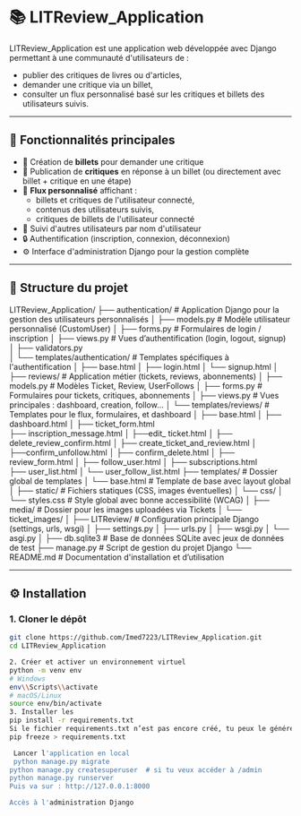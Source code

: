 # 📚 LITReview_Application

LITReview_Application est une application web développée avec Django permettant à une communauté d'utilisateurs de :
- publier des critiques de livres ou d'articles,
- demander une critique via un billet,
- consulter un flux personnalisé basé sur les critiques et billets des utilisateurs suivis.

---

## 🚀 Fonctionnalités principales

- 📝 Création de **billets** pour demander une critique
- 💬 Publication de **critiques** en réponse à un billet (ou directement avec billet + critique en une étape)
- 📢 **Flux personnalisé** affichant :
  - billets et critiques de l'utilisateur connecté,
  - contenus des utilisateurs suivis,
  - critiques de billets de l'utilisateur connecté
- 🤝 Suivi d'autres utilisateurs par nom d'utilisateur
- 🔒 Authentification (inscription, connexion, déconnexion)
- ⚙️ Interface d'administration Django pour la gestion complète

---
## 🧱 Structure du projet

LITReview_Application/
├── authentication/              # Application Django pour la gestion des utilisateurs personnalisés
│   ├── models.py                # Modèle utilisateur personnalisé (CustomUser)
│   ├── forms.py                 # Formulaires de login / inscription
│   ├── views.py                 # Vues d’authentification (login, logout, signup)
│   ├── validators.py                  
│   └── templates/authentication/  # Templates spécifiques à l'authentification
│       ├── base.html
│       ├── login.html
│       └── signup.html
│
├── reviews/                    # Application métier (tickets, reviews, abonnements)
│   ├── models.py               # Modèles Ticket, Review, UserFollows
│   ├── forms.py                # Formulaires pour tickets, critiques, abonnements
│   ├── views.py                # Vues principales : dashboard, creation, follow...
│   └── templates/reviews/      # Templates pour le flux, formulaires, et dashboard
│       ├── base.html
│       ├── dashboard.html
│       ├── ticket_form.html       
        ├── inscription_message.html
│       ├──edit_ ticket.html
│       ├── delete_review_confirm.html
│       ├── create_ticket_and_review.html
│       ├──confirm_unfollow.html
│       ├── confirm_delete.html
│       ├── review_form.html
│       ├── follow_user.html
│       ├── subscriptions.html       
        ├── user_list.html
│       └── user_follow_list.html
├── templates/                  # Dossier global de templates
│   └── base.html               # Template de base avec layout global
│
├── static/                     # Fichiers statiques (CSS, images éventuelles)
│   └── css/
│       └── styles.css          # Style global avec bonne accessibilité (WCAG)
│
├── media/                      # Dossier pour les images uploadées via Tickets
│   └── ticket_images/
│
├── LITReview/                    # Configuration principale Django (settings, urls, wsgi)
│   ├── settings.py
│   ├── urls.py
│   ├── wsgi.py
│   └── asgi.py
│
├── db.sqlite3                  # Base de données SQLite avec jeux de données de test
├── manage.py                   # Script de gestion du projet Django
└── README.md                   # Documentation d'installation et d’utilisation



---

## ⚙️ Installation

### 1. Cloner le dépôt

```bash
git clone https://github.com/Imed7223/LITReview_Application.git
cd LITReview_Application

2. Créer et activer un environnement virtuel
python -m venv env
# Windows
env\\Scripts\\activate
# macOS/Linux
source env/bin/activate
3. Installer les 
pip install -r requirements.txt
Si le fichier requirements.txt n’est pas encore créé, tu peux le générer avec :
pip freeze > requirements.txt

 Lancer l'application en local
 python manage.py migrate
python manage.py createsuperuser  # si tu veux accéder à /admin
python manage.py runserver
Puis va sur : http://127.0.0.1:8000

Accès à l'administration Django
